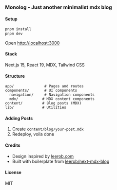 ### Monolog - Just another minimalist mdx blog


#### Setup

```bash
pnpm install
pnpm dev
```

Open [http://localhost:3000](http://localhost:3000)

#### Stack

Next.js 15, React 19, MDX, Tailwind CSS

#### Structure

```
app/              # Pages and routes
components/       # UI components
  navigation/     # Navigation components
  mdx/           # MDX content components
content/         # Blog posts (MDX)
lib/             # Utilities
```

#### Adding Posts

1. Create `content/blog/your-post.mdx`
2. Redeploy, voila done

#### Credits

- Design inspired by [leerob.com](https://leerob.com/)
- Built with boilerplate from [leerob/next-mdx-blog](https://github.com/leerob/next-mdx-blog)

#### License

MIT
